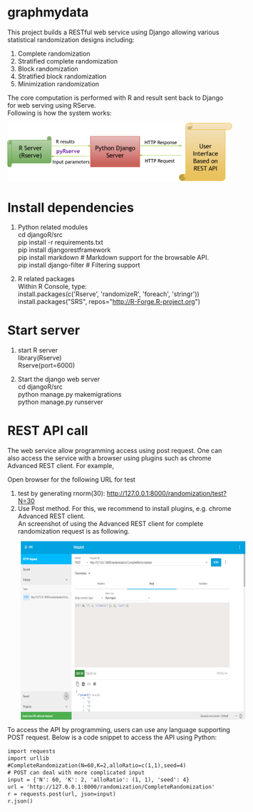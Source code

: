 # graphmydata
This project builds a RESTful web service using Django allowing various statistical randomization designs including:
1. Complete randomization
2. Stratified complete randomization
3. Block randomization 
4. Stratified block randomization
5. Minimization randomization

The core computation is performed with R and result sent back to Django for web serving using RServe.  
Following is how the system works:


![system overview](https://github.com/nickytong/graphmydata/blob/master/djangoR/src/randomization/assets/Sysem%20design.png)

# Install dependencies
1. Python related modules   
cd djangoR/src  
pip install -r requirements.txt  
pip install djangorestframework  
pip install markdown       # Markdown support for the browsable API.  
pip install django-filter  # Filtering support  

2. R related packages  
Within R Console, type:  
install.packages(c('Rserve', 'randomizeR', 'foreach', 'stringr'))  
install.packages("SRS", repos="http://R-Forge.R-project.org")  

# Start server  
1. start R server  
library(Rserve)  
Rserve(port=6000)  

2. Start the django web server  
cd djangoR/src  
python manage.py makemigrations  
python manage.py runserver  

# REST API call
The web service allow programming access using post request. One can also access the service with a browser using plugins such as chrome Advanced REST client. For example,  

Open browser for the following URL for test  
1. test by generating rnorm(30): http://127.0.0.1:8000/randomization/test?N=30  
2. Use Post method. For this, we recommend to install plugins, e.g. chrome Advanced REST client.  
An screenshot of using the Advanced REST client for complete randomization request is as following.   
<img src="https://github.com/nickytong/graphmydata/blob/master/djangoR/src/randomization/assets/REST%20API%20using%20chrome%20Advanced%20REST%20extension.png" align="center" height="400" width="600" hspace="30"/>

To access the API by programming, users can use any language supporting POST request. Below is a code snippet to access the API using Python:

```
import requests
import urllib
#CompleteRandomization(N=60,K=2,alloRatio=c(1,1),seed=4)
# POST can deal with more complicated input
input = {'N': 60, 'K': 2, 'alloRatio': (1, 1), 'seed': 4}
url = 'http://127.0.0.1:8000/randomization/CompleteRandomization'
r = requests.post(url, json=input)
r.json()

```
